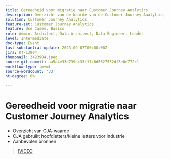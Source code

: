 ```yaml
---
title: Gereedheid voor migratie naar Customer Journey Analytics
description: Overzicht van de Waarde van de Customer Journey Analytics, hoogtepunten door Industrie, Aanbevolen Middelen
solution: Customer Journey Analytics
feature-set: Customer Journey Analytics
feature: Use Cases, Basics
role: Admin, Architect, Data Architect, Data Engineer, Leader
level: Intermediate
doc-type: Event
last-substantial-update: 2023-09-07T00:00:00Z
jira: KT-13904
thumbnail: 3423904.jpeg
source-git-commit: aa5a4e33d739dc33f17c6d5627552df5e0e772c1
workflow-type: tm+mt
source-wordcount: '33'
ht-degree: 0%

---
```



# Gereedheid voor migratie naar Customer Journey Analytics

* Overzicht van CJA-waarde
* CJA gebruikt hoofdletters/kleine letters voor industrie
* Aanbevolen bronnen

>[!VIDEO](https://video.tv.adobe.com/v/3423904/?learn=on)
